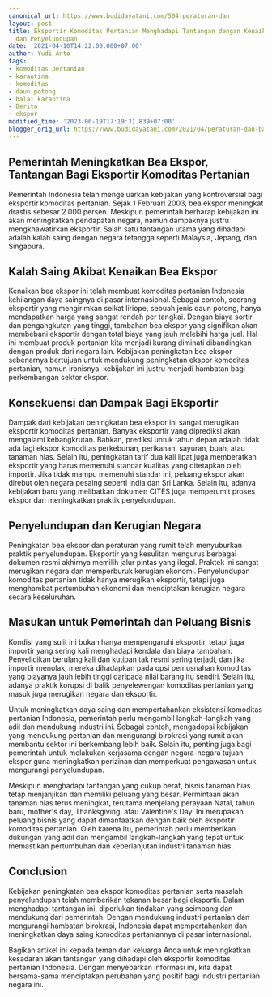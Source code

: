 ```yaml
---
canonical_url: https://www.budidayatani.com/504-peraturan-dan
layout: post
title: Eksportir Komoditas Pertanian Menghadapi Tantangan dengan Kenaikan Bea Ekspor
  dan Penyelundupan
date: '2021-04-10T14:22:00.000+07:00'
author: Yudi Anto
tags:
- komoditas pertanian
- karantina
- komoditas
- daun potong
- balai karantina
- Berita
- ekspor
modified_time: '2023-06-19T17:19:31.839+07:00'
blogger_orig_url: https://www.budidayatani.com/2021/04/peraturan-dan-batu-sandungan-para.html
---
```


<h2>Pemerintah Meningkatkan Bea Ekspor, Tantangan Bagi Eksportir Komoditas Pertanian</h2><p>Pemerintah Indonesia telah mengeluarkan kebijakan yang kontroversial bagi eksportir komoditas pertanian. Sejak 1 Februari 2003, bea ekspor meningkat drastis sebesar 2.000 persen. Meskipun pemerintah berharap kebijakan ini akan meningkatkan pendapatan negara, namun dampaknya justru mengkhawatirkan eksportir. Salah satu tantangan utama yang dihadapi adalah kalah saing dengan negara tetangga seperti Malaysia, Jepang, dan Singapura.</p><h2>Kalah Saing Akibat Kenaikan Bea Ekspor</h2><p>Kenaikan bea ekspor ini telah membuat komoditas pertanian Indonesia kehilangan daya saingnya di pasar internasional. Sebagai contoh, seorang eksportir yang mengirimkan seikat liriope, sebuah jenis daun potong, hanya mendapatkan harga yang sangat rendah per tangkai. Dengan biaya sortir dan pengangkutan yang tinggi, tambahan bea ekspor yang signifikan akan membebani eksportir dengan total biaya yang jauh melebihi harga jual. Hal ini membuat produk pertanian kita menjadi kurang diminati dibandingkan dengan produk dari negara lain. Kebijakan peningkatan bea ekspor sebenarnya bertujuan untuk mendukung peningkatan ekspor komoditas pertanian, namun ironisnya, kebijakan ini justru menjadi hambatan bagi perkembangan sektor ekspor.</p><h2>Konsekuensi dan Dampak Bagi Eksportir</h2><p>Dampak dari kebijakan peningkatan bea ekspor ini sangat merugikan eksportir komoditas pertanian. Banyak eksportir yang diprediksi akan mengalami kebangkrutan. Bahkan, prediksi untuk tahun depan adalah tidak ada lagi ekspor komoditas perkebunan, perikanan, sayuran, buah, atau tanaman hias. Selain itu, peningkatan tarif dua kali lipat juga memberatkan eksportir yang harus memenuhi standar kualitas yang ditetapkan oleh importir. Jika tidak mampu memenuhi standar ini, peluang ekspor akan direbut oleh negara pesaing seperti India dan Sri Lanka. Selain itu, adanya kebijakan baru yang melibatkan dokumen CITES juga memperumit proses ekspor dan meningkatkan praktik penyelundupan.</p><h2>Penyelundupan dan Kerugian Negara</h2><p>Peningkatan bea ekspor dan peraturan yang rumit telah menyuburkan praktik penyelundupan. Eksportir yang kesulitan mengurus berbagai dokumen resmi akhirnya memilih jalur pintas yang ilegal. Praktek ini sangat merugikan negara dan memperburuk kerugian ekonomi. Penyelundupan komoditas pertanian tidak hanya merugikan eksportir, tetapi juga menghambat pertumbuhan ekonomi dan menciptakan kerugian negara secara keseluruhan.</p><h2>Masukan untuk Pemerintah dan Peluang Bisnis</h2><p>Kondisi yang sulit ini bukan hanya mempengaruhi eksportir, tetapi juga importir yang sering kali menghadapi kendala dan biaya tambahan. Penyelidikan berulang kali dan kutipan tak resmi sering terjadi, dan jika importir menolak, mereka dihadapkan pada opsi pemusnahan komoditas yang biayanya jauh lebih tinggi daripada nilai barang itu sendiri. Selain itu, adanya praktik korupsi di balik penyelewengan komoditas pertanian yang masuk juga merugikan negara dan eksportir.</p><p>Untuk meningkatkan daya saing dan mempertahankan eksistensi komoditas pertanian Indonesia, pemerintah perlu mengambil langkah-langkah yang adil dan mendukung industri ini. Sebagai contoh, mengadopsi kebijakan yang mendukung pertanian dan mengurangi birokrasi yang rumit akan membantu sektor ini berkembang lebih baik. Selain itu, penting juga bagi pemerintah untuk melakukan kerjasama dengan negara-negara tujuan ekspor guna meningkatkan perizinan dan memperkuat pengawasan untuk mengurangi penyelundupan.</p><p>Meskipun menghadapi tantangan yang cukup berat, bisnis tanaman hias tetap menjanjikan dan memiliki peluang yang besar. Permintaan akan tanaman hias terus meningkat, terutama menjelang perayaan Natal, tahun baru, mother's day, Thanksgiving, atau Valentine's Day. Ini merupakan peluang bisnis yang dapat dimanfaatkan dengan baik oleh eksportir komoditas pertanian. Oleh karena itu, pemerintah perlu memberikan dukungan yang adil dan mengambil langkah-langkah yang tepat untuk memastikan pertumbuhan dan keberlanjutan industri tanaman hias.</p><h2>Conclusion </h2><p>Kebijakan peningkatan bea ekspor komoditas pertanian serta masalah penyelundupan telah memberikan tekanan besar bagi eksportir. Dalam menghadapi tantangan ini, diperlukan tindakan yang seimbang dan mendukung dari pemerintah. Dengan mendukung industri pertanian dan mengurangi hambatan birokrasi, Indonesia dapat mempertahankan dan meningkatkan daya saing komoditas pertaniannya di pasar internasional.</p><p>Bagikan artikel ini kepada teman dan keluarga Anda untuk meningkatkan kesadaran akan tantangan yang dihadapi oleh eksportir komoditas pertanian Indonesia. Dengan menyebarkan informasi ini, kita dapat bersama-sama menciptakan perubahan yang positif bagi industri pertanian negara ini.</p>
